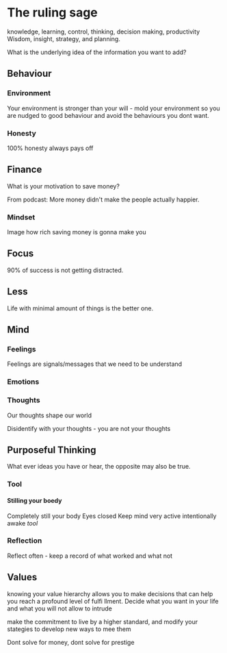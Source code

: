 # The ruling sage
knowledge, learning, control, thinking, decision making, productivity
Wisdom, insight, strategy, and planning.

What is the underlying idea of the information you want to add?

## Behaviour

### Environment
Your environment is stronger than your will - mold your environment so you are nudged to good behaviour and avoid the behaviours you dont want.

### Honesty
100% honesty always pays off

## Finance
What is your motivation to save money?

From podcast: More money didn't make the people actually happier.

### Mindset
Image how rich saving money is gonna make you

## Focus
90% of success is not getting distracted.

## Less
Life with minimal amount of things is the better one.

## Mind

### Feelings
Feelings are signals/messages that we need to be understand

### Emotions



### Thoughts
Our thoughts shape our world

Disidentify with your thoughts - you are not your thoughts

## Purposeful Thinking
What ever ideas you have or hear, the opposite may also be true.

### Tool 
#### Stilling your boedy
Completely still your body
Eyes closed
Keep mind very active
intentionally awake
*tool*

### Reflection
Reflect often - keep a record of what worked and what not



## Values
knowing your value hierarchy allows you to make decisions that can help you reach a profound level of fulfi llment.
Decide what you want in your life and what you will not allow to intrude

make the commitment to live by a higher standard, and modify your stategies to develop new ways to mee them

Dont solve for money, dont solve for prestige



